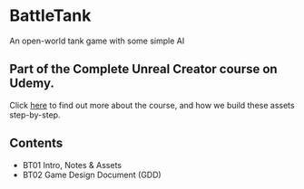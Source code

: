 # BattleTank
An open-world tank game with some simple AI

Part of the Complete Unreal Creator course on Udemy.
---
Click [here](https://www.udemy.com/unrealcourse?couponCode=GitHubDiscount) to find out more about the course, and how we build these assets step-by-step.

## Contents
* BT01 Intro, Notes & Assets
* BT02 Game Design Document (GDD)
